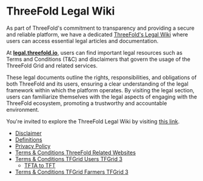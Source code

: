 <h1> ThreeFold Legal Wiki </h2>

As part of ThreeFold's commitment to transparency and providing a secure and reliable platform, we have a dedicated [ThreeFold's Legal Wiki](https://legal.threefold.io) where users can access essential legal articles and documentation. 

At [**legal.threefold.io**](https://legal.threefold.io), users can find important legal resources such as Terms and Conditions (T&C) and disclaimers that govern the usage of the ThreeFold Grid and related services.

These legal documents outline the rights, responsibilities, and obligations of both ThreeFold and its users, ensuring a clear understanding of the legal framework within which the platform operates. By visiting the legal section, users can familiarize themselves with the legal aspects of engaging with the ThreeFold ecosystem, promoting a trustworthy and accountable environment. 
 
You're invited to explore the ThreeFold Legal Wiki by visiting [this link](https://library.threefold.me/info/legal/#/).

- [Disclaimer](../wiki/disclaimer.md)
- [Definitions](../wiki/definitions_legal.md)
- [Privacy Policy](../wiki/privacypolicy.md)
- [Terms & Conditions ThreeFold Related Websites](../wiki/terms_conditions_websites.md)
- [Terms & Conditions TFGrid Users TFGrid 3](../wiki/terms_conditions_griduser.md)
  - [TFTA to TFT](../wiki/tfta_to_tft.md)
- [Terms & Conditions TFGrid Farmers TFGrid 3](../wiki/terms_conditions_farmer3.md)